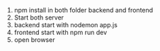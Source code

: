 1. npm install in both folder backend and frontend
2. Start both server
3.   backend start with nodemon app.js
4.   frontend start with npm run dev
5. open browser
